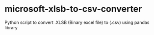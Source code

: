 # microsoft-xlsb-to-csv-converter
Python script to convert .XLSB (Binary excel file) to (.csv) using pandas library
